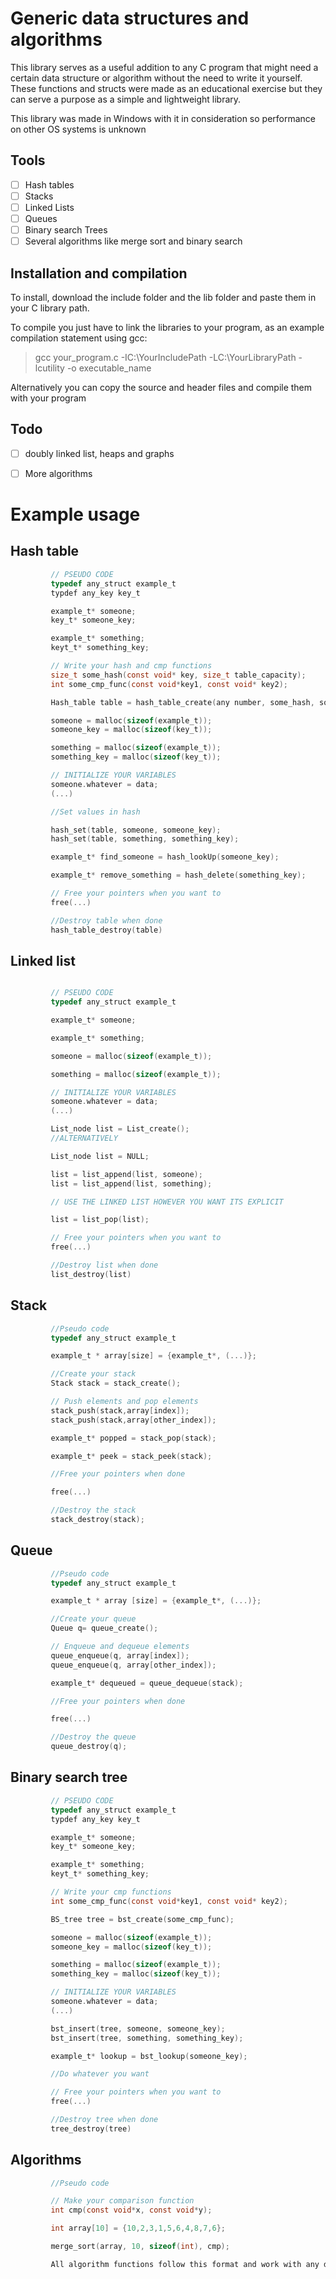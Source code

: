 # Generic data structures and algorithms

This library serves as a useful addition to any C program that might need a certain data structure or algorithm without the need to write it yourself.  
These functions and structs were made as an educational exercise but they can serve a purpose as a simple and lightweight library.

This library was made in Windows with it in consideration so performance on other OS systems is unknown

## Tools

 - [ ] Hash tables
 - [ ] Stacks
 - [ ] Linked Lists 
 - [ ] Queues 
 - [ ] Binary search Trees
 - [ ] Several algorithms like merge sort and binary search

## Installation and compilation
   To install, download the include folder and the lib folder and paste them in your C library path.  

   To compile you just have to link the libraries to your program, as an example compilation statement using gcc:  
   >gcc your_program.c -IC:\YourIncludePath -LC:\YourLibraryPath -lcutility -o executable_name

   Alternatively you can copy the source and header files and compile them with your program

## Todo
   - [ ] doubly linked list, heaps and graphs
   - [ ] More algorithms


# Example usage

## Hash table
``` C
         // PSEUDO CODE
         typedef any_struct example_t
         typdef any_key key_t

         example_t* someone;
         key_t* someone_key;

         example_t* something;
         keyt_t* something_key;

         // Write your hash and cmp functions
         size_t some_hash(const void* key, size_t table_capacity);
         int some_cmp_func(const void*key1, const void* key2);

         Hash_table table = hash_table_create(any number, some_hash, some_cmp_func);

         someone = malloc(sizeof(example_t));
         someone_key = malloc(sizeof(key_t));

         something = malloc(sizeof(example_t));
         something_key = malloc(sizeof(key_t));

         // INITIALIZE YOUR VARIABLES 
         someone.whatever = data;
         (...)

         //Set values in hash

         hash_set(table, someone, someone_key);
         hash_set(table, something, something_key);

         example_t* find_someone = hash_lookUp(someone_key);

         example_t* remove_something = hash_delete(something_key);

         // Free your pointers when you want to
         free(...)

         //Destroy table when done
         hash_table_destroy(table)
```
## Linked list
```C

         // PSEUDO CODE
         typedef any_struct example_t

         example_t* someone;

         example_t* something;

         someone = malloc(sizeof(example_t));

         something = malloc(sizeof(example_t));

         // INITIALIZE YOUR VARIABLES 
         someone.whatever = data;
         (...)

         List_node list = List_create();
         //ALTERNATIVELY

         List_node list = NULL;

         list = list_append(list, someone);
         list = list_append(list, something);

         // USE THE LINKED LIST HOWEVER YOU WANT ITS EXPLICIT

         list = list_pop(list);

         // Free your pointers when you want to
         free(...)

         //Destroy list when done
         list_destroy(list)
```
## Stack
```C
         //Pseudo code
         typedef any_struct example_t

         example_t * array[size] = {example_t*, (...)};

         //Create your stack
         Stack stack = stack_create();

         // Push elements and pop elements
         stack_push(stack,array[index]);
         stack_push(stack,array[other_index]);

         example_t* popped = stack_pop(stack);

         example_t* peek = stack_peek(stack);

         //Free your pointers when done

         free(...)

         //Destroy the stack
         stack_destroy(stack);
```
## Queue
```C
         //Pseudo code
         typedef any_struct example_t

         example_t * array [size] = {example_t*, (...)};

         //Create your queue
         Queue q= queue_create();

         // Enqueue and dequeue elements
         queue_enqueue(q, array[index]);
         queue_enqueue(q, array[other_index]);

         example_t* dequeued = queue_dequeue(stack);

         //Free your pointers when done

         free(...)

         //Destroy the queue
         queue_destroy(q);
```
## Binary search tree
```C
         // PSEUDO CODE
         typedef any_struct example_t
         typdef any_key key_t

         example_t* someone;
         key_t* someone_key;

         example_t* something;
         keyt_t* something_key;

         // Write your cmp functions
         int some_cmp_func(const void*key1, const void* key2);

         BS_tree tree = bst_create(some_cmp_func);

         someone = malloc(sizeof(example_t));
         someone_key = malloc(sizeof(key_t));

         something = malloc(sizeof(example_t));
         something_key = malloc(sizeof(key_t));

         // INITIALIZE YOUR VARIABLES 
         someone.whatever = data;
         (...)

         bst_insert(tree, someone, someone_key);
         bst_insert(tree, something, something_key);

         example_t* lookup = bst_lookup(someone_key);

         //Do whatever you want

         // Free your pointers when you want to
         free(...)

         //Destroy tree when done
         tree_destroy(tree)
```
## Algorithms
```C
         //Pseudo code

         // Make your comparison function
         int cmp(const void*x, const void*y);

         int array[10] = {10,2,3,1,5,6,4,8,7,6};

         merge_sort(array, 10, sizeof(int), cmp);

         All algorithm functions follow this format and work with any data type
```
